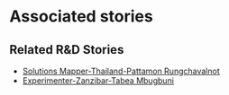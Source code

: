 # Associated stories

<!-- !!DO NOT REMOVE!! start autogenerated hyperlinks -->
## Related R&D Stories
- [Solutions Mapper\-Thailand\-Pattamon Rungchavalnot](/stories/?doc=SolutionMappers_THA)
- [Experimenter-Zanzibar-Tabea Mbugbuni](/stories/?doc=Experimenters_TZA)
<!-- !!DO NOT REMOVE!! end autogenerated hyperlinks -->
